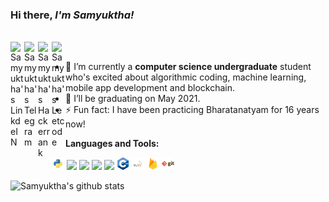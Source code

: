 ### Hi there, <i>I'm Samyuktha!</i>
<br/>
<a href="https://www.linkedin.com/in/samyukthagopalsamy/">
  <img align="left" alt="Samyuktha's LinkdeIN" width="22px" src="https://cdn.jsdelivr.net/npm/simple-icons@v3/icons/linkedin.svg" />
</a>
<a href="https://t.me/samyukthagopalsamy">
  <img align="left" alt="Samyuktha's Telegram" width="22px" src="https://cdn.jsdelivr.net/npm/simple-icons@v3/icons/telegram.svg" />
</a>
<a href="https://www.hackerrank.com/Samyuktha_G">
  <img align="left" alt="Samyuktha's Hackerrank" width="22px" src="https://cdn.jsdelivr.net/npm/simple-icons@3.1.0/icons/hackerrank.svg" />
</a>
<a href="https://leetcode.com/samyuktha_g/">
  <img align="left" alt="Samyuktha's Leetcode" width="22px" src="https://cdn.jsdelivr.net/npm/simple-icons@v3/icons/leetcode.svg" />
</a>
<br />

- 🔭 I’m currently a <b>computer science undergraduate</b> student who's excited about algorithmic coding, machine learning, mobile app development and blockchain.
- 🌱 I’ll be graduating on May 2021.
- ⚡ Fun fact: I have been practicing Bharatanatyam for 16 years now!


**Languages and Tools:**  

<code><img height="20" src="https://raw.githubusercontent.com/github/explore/80688e429a7d4ef2fca1e82350fe8e3517d3494d/topics/python/python.png"></code>
<code><img height="20" src="https://cdn.jsdelivr.net/npm/simple-icons@3.1.0/icons/java.svg"></code>
<code><img height="20" src="https://cdn.jsdelivr.net/npm/simple-icons@3.1.0/icons/flutter.svg"></code>
<code><img height="20" src="https://cdn.jsdelivr.net/npm/simple-icons@3.1.0/icons/amazonaws.svg"></code>
<code><img height="20" src="https://cdn.jsdelivr.net/npm/simple-icons@3.1.0/icons/c.svg"></code>
<code><img height="20" src="https://raw.githubusercontent.com/github/explore/80688e429a7d4ef2fca1e82350fe8e3517d3494d/topics/cpp/cpp.png"></code>
<code><img height="20" src="https://raw.githubusercontent.com/github/explore/80688e429a7d4ef2fca1e82350fe8e3517d3494d/topics/mysql/mysql.png"></code>
<code><img height="20" src="https://raw.githubusercontent.com/github/explore/80688e429a7d4ef2fca1e82350fe8e3517d3494d/topics/firebase/firebase.png"></code>
<code><img height="20" src="https://raw.githubusercontent.com/github/explore/80688e429a7d4ef2fca1e82350fe8e3517d3494d/topics/git/git.png"></code>



![Samyuktha's github stats](https://github-readme-stats.vercel.app/api?username=samyukthagopalsamy&show_icons=true&hide_border=true)

<!--
**samyukthagopalsamy/samyukthagopalsamy** is a ✨ _special_ ✨ repository because its `README.md` (this file) appears on your GitHub profile.

Here are some ideas to get you started:


-->
